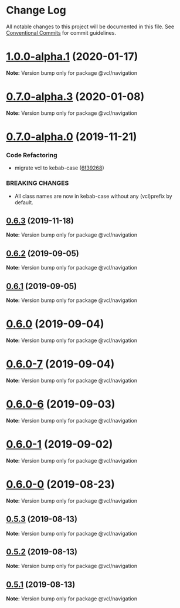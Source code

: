 # Change Log

All notable changes to this project will be documented in this file.
See [Conventional Commits](https://conventionalcommits.org) for commit guidelines.

# [1.0.0-alpha.1](https://github.com/vcl/navigation/compare/v0.7.0-alpha.3...v1.0.0-alpha.1) (2020-01-17)

**Note:** Version bump only for package @vcl/navigation





# [0.7.0-alpha.3](https://github.com/vcl/navigation/compare/v0.7.0-alpha.0...v0.7.0-alpha.3) (2020-01-08)

**Note:** Version bump only for package @vcl/navigation





# [0.7.0-alpha.0](https://github.com/vcl/navigation/compare/v0.6.2...v0.7.0-alpha.0) (2019-11-21)


### Code Refactoring

* migrate vcl to kebab-case ([6f39268](https://github.com/vcl/navigation/commit/6f39268fe95b3f48d44da527e7e283e97eca04cd))


### BREAKING CHANGES

* All class names are now in kebab-case without any (vcl)prefix by default.





## [0.6.3](https://github.com/vcl/navigation/compare/v0.6.2...v0.6.3) (2019-11-18)

**Note:** Version bump only for package @vcl/navigation





## [0.6.2](https://github.com/vcl/navigation/compare/v0.6.1...v0.6.2) (2019-09-05)

**Note:** Version bump only for package @vcl/navigation





## [0.6.1](https://github.com/vcl/navigation/compare/v0.6.0...v0.6.1) (2019-09-05)

**Note:** Version bump only for package @vcl/navigation





# [0.6.0](https://github.com/vcl/navigation/compare/v0.6.0-7...v0.6.0) (2019-09-04)

**Note:** Version bump only for package @vcl/navigation





# [0.6.0-7](https://github.com/vcl/navigation/compare/v0.6.0-5...v0.6.0-7) (2019-09-04)

**Note:** Version bump only for package @vcl/navigation





# [0.6.0-6](https://github.com/vcl/navigation/compare/v0.6.0-5...v0.6.0-6) (2019-09-03)

**Note:** Version bump only for package @vcl/navigation





# [0.6.0-1](https://github.com/vcl/navigation/compare/v0.6.0-0...v0.6.0-1) (2019-09-02)

**Note:** Version bump only for package @vcl/navigation





# [0.6.0-0](https://github.com/vcl/navigation/compare/v0.5.4...v0.6.0-0) (2019-08-23)

**Note:** Version bump only for package @vcl/navigation





## [0.5.3](https://github.com/vcl/navigation/compare/v0.5.1...v0.5.3) (2019-08-13)

**Note:** Version bump only for package @vcl/navigation





## [0.5.2](https://github.com/vcl/navigation/compare/v0.5.1...v0.5.2) (2019-08-13)

**Note:** Version bump only for package @vcl/navigation





## [0.5.1](https://github.com/vcl/navigation/compare/v0.5.0...v0.5.1) (2019-08-13)

**Note:** Version bump only for package @vcl/navigation
